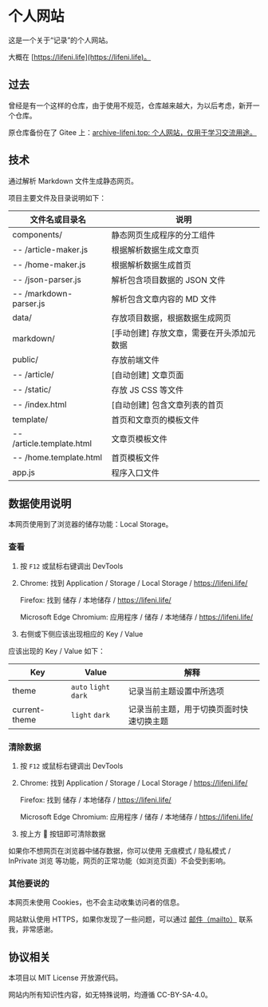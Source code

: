 # 个人网站

这是一个关于“记录”的个人网站。

大概在 [https://lifeni.life](https://lifeni.life)。

## 过去

曾经是有一个这样的仓库，由于使用不规范，仓库越来越大，为以后考虑，新开一个仓库。

原仓库备份在了 Gitee 上：[archive-lifeni.top: 个人网站，仅用于学习交流用途。](https://gitee.com/Lifeni/archive-lifeni.top)

## 技术

通过解析 Markdown 文件生成静态网页。

项目主要文件及目录说明如下：

| 文件名或目录名            | 说明                                      |
| ------------------------- | ----------------------------------------- |
| components/               | 静态网页生成程序的分工组件                |
| -- /article-maker.js      | 根据解析数据生成文章页                    |
| -- /home-maker.js         | 根据解析数据生成首页                      |
| -- /json-parser.js        | 解析包含项目数据的 JSON 文件              |
| -- /markdown-parser.js    | 解析包含文章内容的 MD 文件                |
| data/                     | 存放项目数据，根据数据生成网页            |
| markdown/                 | [手动创建] 存放文章，需要在开头添加元数据 |
| public/                   | 存放前端文件                              |
| -- /article/              | [自动创建] 文章页面                       |
| -- /static/               | 存放 JS CSS 等文件                        |
| -- /index.html            | [自动创建] 包含文章列表的首页             |
| template/                 | 首页和文章页的模板文件                    |
| -- /article.template.html | 文章页模板文件                            |
| -- /home.template.html    | 首页模板文件                              |
| app.js                    | 程序入口文件                              |

## 数据使用说明

本网页使用到了浏览器的储存功能：Local Storage。

### 查看

1. 按 `F12` 或鼠标右键调出 DevTools

2. Chrome: 找到 Application / Storage / Local Storage / https://lifeni.life/

   Firefox: 找到 储存 / 本地储存 / https://lifeni.life/

   Microsoft Edge Chromium: 应用程序 / 储存 / 本地储存 / https://lifeni.life/

3. 右侧或下侧应该出现相应的 Key / Value

应该出现的 Key / Value 如下：

| Key           | Value                 | 解释                                     |
| ------------- | --------------------- | ---------------------------------------- |
| theme         | `auto` `light` `dark` | 记录当前主题设置中所选项                 |
| current-theme | `light` `dark`        | 记录当前主题，用于切换页面时快速切换主题 |

### 清除数据

1. 按 `F12` 或鼠标右键调出 DevTools

2. Chrome: 找到 Application / Storage / Local Storage / https://lifeni.life/

   Firefox: 找到 储存 / 本地储存 / https://lifeni.life/

   Microsoft Edge Chromium: 应用程序 / 储存 / 本地储存 / https://lifeni.life/

3. 按上方 🚫 按钮即可清除数据

如果你不想网页在浏览器中储存数据，你可以使用 无痕模式 / 隐私模式 / InPrivate 浏览 等功能，网页的正常功能（如浏览页面）不会受到影响。

### 其他要说的

本网页未使用 Cookies，也不会主动收集访问者的信息。

网站默认使用 HTTPS，如果你发现了一些问题，可以通过 [邮件（mailto）](mailto:liangfengning@foxmail.com) 联系我，非常感谢。

## 协议相关

本项目以 MIT License 开放源代码。

网站内所有知识性内容，如无特殊说明，均遵循 CC-BY-SA-4.0。